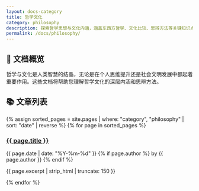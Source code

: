 ```yaml
---
layout: docs-category
title: 哲学文化
category: philosophy
description: 探索哲学思想与文化内涵，涵盖东西方哲学、文化比较、思辨方法等关键知识点
permalink: /docs/philosophy/
---
```


## 📖 文档概览

哲学与文化是人类智慧的结晶，无论是在个人思维提升还是社会文明发展中都起着重要作用。这些文档将帮助您理解哲学文化的深层内涵和思辨方法。

## 📚 文章列表

<div class="posts-list">
  {% assign sorted_pages = site.pages | where: "category", "philosophy" | sort: "date" | reverse %}
  {% for page in sorted_pages %}
    <div class="post-item">
      <h3><a href="{{ page.url | relative_url }}">{{ page.title }}</a></h3>
      <p class="post-meta">
        <span class="post-date">{{ page.date | date: "%Y-%m-%d" }}</span>
        {% if page.author %}
          <span class="post-author">by {{ page.author }}</span>
        {% endif %}
      </p>
      <p class="post-excerpt">{{ page.excerpt | strip_html | truncate: 150 }}</p>
    </div>
  {% endfor %}
</div>